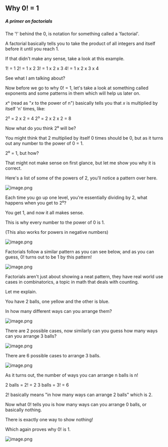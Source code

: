 ## Why 0! = 1

##### A primer on factorials

The '!' behind the 0, is notation for something called a 'factorial'.

A factorial basically tells you to take the product of all integers and itself before it until you reach 1.

If that didn't make any sense, take a look at this example.

1! = 1
2! = 1 x 2
3! = 1 x 2 x 3
4! = 1 x 2 x 3 x 4

See what I am talking about?

Now before we go to why 0! = 1, let's take a look at something called exponents and some patterns in them which will help us later on.

𝑥ⁿ (read as "𝑥 to the power of n") basically tells you that 𝑥 is multiplied by itself 'n' times, like:

2² = 2 x 2 = 4
2³ = 2 x 2 x 2 = 8

Now what do you think 2⁰ will be? 

You might think that 2 multiplied by itself 0 times should be 0, but as it turns out any number to the power of 0 = 1.

2⁰ = 1, but how?

That might not make sense on first glance, but let me show you why it is correct.

Here's a list of some of the powers of 2, you'll notice a pattern over here.


![image.png](https://cdn.hashnode.com/res/hashnode/image/upload/v1627526365129/iYtk8KcQV.png)

Each time you go up one level, you're essentially dividing by 2, what happens when you get to 2⁰?

You get 1, and now it all makes sense.

This is why every number to the power of 0 is 1.

(This also works for powers in negative numbers)


![image.png](https://cdn.hashnode.com/res/hashnode/image/upload/v1627526385422/8R51n2Kox.png)


Factorials follow a similar pattern as you can see below, and as you can guess, 0! turns out to be 1 by this pattern!


![image.png](https://cdn.hashnode.com/res/hashnode/image/upload/v1627526400710/LBcpqFBt8.png)

Factorials aren't just about showing a neat pattern, they have real world use cases in combinatorics, a topic in math that deals with counting.

Let me explain.

You have 2 balls, one yellow and the other is blue.

In how many different ways can you arrange them?


![image.png](https://cdn.hashnode.com/res/hashnode/image/upload/v1627526420687/gx7BgXquV.png)


There are 2 possible cases, now similarly can you guess how many ways can you arrange 3 balls?


![image.png](https://cdn.hashnode.com/res/hashnode/image/upload/v1627526431763/9uJtJD18H.png)

There are 6 possible cases to arrange 3 balls.


![image.png](https://cdn.hashnode.com/res/hashnode/image/upload/v1627526450181/pC6nwVmMN.png)

As it turns out, the number of ways you can arrange n balls is n! 

2 balls = 2! = 2 
3 balls = 3! = 6

2! basically means "in how many ways can arrange 2 balls" which is 2.

Now what 0! tells you is how many ways can you arrange 0 balls, or basically nothing.

There is exactly one way to show nothing! 

Which again proves why 0! is 1.


![image.png](https://cdn.hashnode.com/res/hashnode/image/upload/v1627526464723/0RF1Kr9Q_.png)
